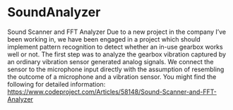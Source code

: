 # SoundAnalyzer
Sound Scanner and FFT Analyzer
Due to a new project in the company I’ve been working in, we have been engaged in a project which should implement pattern recognition to detect whether an in-use gearbox works well or not. The first step was to analyze the gearbox vibration captured by an ordinary vibration sensor generated analog signals. We connect the sensor to the microphone input directly with the assumption of resembling the outcome of a microphone and a vibration sensor.
You might find the following for detailed information:
https://www.codeproject.com/Articles/58148/Sound-Scanner-and-FFT-Analyzer
